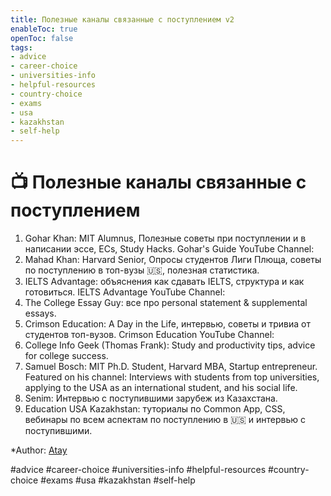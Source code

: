 ```yaml
---
title: Полезные каналы связанные с поступлением v2
enableToc: true
openToc: false
tags:
- advice
- career-choice
- universities-info
- helpful-resources
- country-choice 
- exams
- usa
- kazakhstan
- self-help
---
```

# 📺 Полезные каналы связанные с поступлением
1. Gohar Khan: MIT Alumnus, Полезные советы при поступлении и в написании эссе, ECs, Study Hacks. Gohar's Guide YouTube Channel: 
2. Mahad Khan: Harvard Senior, Опросы студентов Лиги Плюща, советы по поступлению в топ-вузы 🇺🇸, полезная статистика.
3. IELTS Advantage: объяснения как сдавать IELTS, структура и как готовиться. IELTS Advantage YouTube Channel: 
4. The College Essay Guy: все про personal statement & supplemental essays.
5. Crimson Education: A Day in the Life, интервью, советы и тривиа от студентов топ-вузов. Crimson Education YouTube Channel:
6. College Info Geek (Thomas Frank): Study and productivity tips, advice for college success.
7. Samuel Bosch: MIT Ph.D. Student, Harvard MBA, Startup entrepreneur. Featured on his channel: Interviews with students from top universities, applying to the USA as an international student, and his social life.
8. Senim: Интервью с поступившими зарубеж из Казахстана.
9. Education USA Kazakhstan: туториалы по Common App, CSS, вебинары по всем аспектам по поступлению в 🇺🇸 и интервью с поступившими.        

*Author: [Atay](https://t.me/ataywork)

#advice
#career-choice
#universities-info
#helpful-resources
#country-choice 
#exams
#usa
#kazakhstan
#self-help











